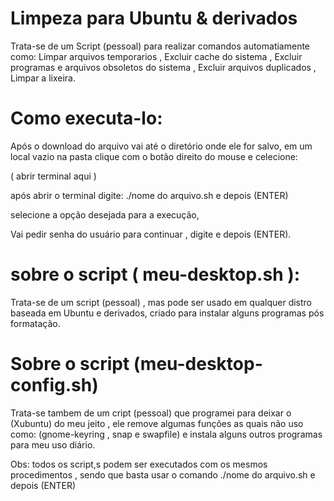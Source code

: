 # Limpeza para Ubuntu & derivados

Trata-se de um Script (pessoal) para realizar comandos automatiamente como:
Limpar arquivos temporarios ,
Excluir cache do sistema ,
Excluir programas e arquivos obsoletos do sistema ,
Excluir arquivos duplicados ,
Limpar a lixeira.

# Como executa-lo:

Após o download do arquivo vai até o diretório onde ele for salvo,
em um local vazio na pasta clique com o botão direito do mouse e celecione:

 ( abrir terminal aqui )

após abrir o terminal digite: ./nome do arquivo.sh  e depois (ENTER)
 
selecione a opção desejada para a execução,

Vai pedir senha do usuário para continuar , digite e depois (ENTER).

# sobre o script ( meu-desktop.sh ):

Trata-se de um script (pessoal) , mas pode ser usado em qualquer distro baseada em Ubuntu e derivados,
criado para instalar alguns programas pós formatação.

# Sobre o script (meu-desktop-config.sh)

Trata-se tambem de um cript (pessoal) que programei para deixar o (Xubuntu) 
do meu jeito , ele remove algumas funções as quais não uso como:
(gnome-keyring , snap e swapfile) e instala alguns outros programas para 
meu uso diário. 

Obs: todos os script,s podem ser executados com os mesmos procedimentos ,
sendo que basta usar o comando ./nome do arquivo.sh e depois (ENTER) 
